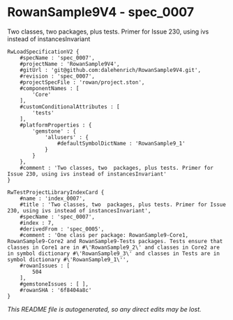# RowanSample9V4 - spec_0007
Two classes, two  packages, plus tests. Primer for Issue 230, using ivs instead of instancesInvariant
```
RwLoadSpecificationV2 {
	#specName : 'spec_0007',
	#projectName : 'RowanSample9V4',
	#gitUrl : 'git@github.com:dalehenrich/RowanSample9V4.git',
	#revision : 'spec_0007',
	#projectSpecFile : 'rowan/project.ston',
	#componentNames : [
		'Core'
	],
	#customConditionalAttributes : [
		'tests'
	],
	#platformProperties : {
		'gemstone' : {
			'allusers' : {
				#defaultSymbolDictName : 'RowanSample9_1'
			}
		}
	},
	#comment : 'Two classes, two  packages, plus tests. Primer for Issue 230, using ivs instead of instancesInvariant'
}

RwTestProjectLibraryIndexCard {
	#name : 'index_0007',
	#title : 'Two classes, two  packages, plus tests. Primer for Issue 230, using ivs instead of instancesInvariant',
	#specName : 'spec_0007',
	#index : 7,
	#derivedFrom : 'spec_0005',
	#comment : 'One class per package: RowanSample9-Core1, RowanSample9-Core2 and RowanSample9-Tests packages. Tests ensure that classes in Core1 are in #\'RowanSample9_2\' and classes in Core2 are in symbol dictionary #\'RowanSample9_3\' and classes in Tests are in symbol dictionary #\'RowanSample9_1\'',
	#rowanIssues : [
		504
	],
	#gemstoneIssues : [ ],
	#rowanSHA : '6f8404a8c'
}
```

*This README file is autogenerated, so any direct edits may be lost.*
